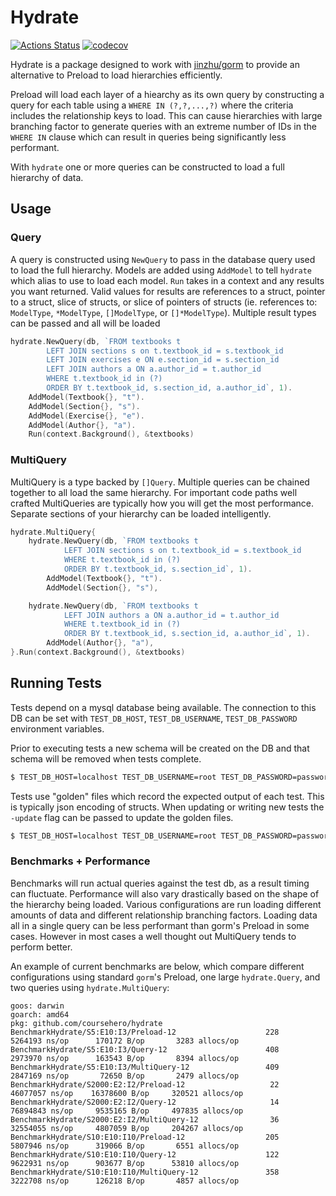 # Hydrate

[![Actions Status](https://github.com/coursehero/hydrate/workflows/build/badge.svg)](https://github.com/coursehero/hydrate/actions)
[![codecov](https://codecov.io/gh/coursehero/hydrate/branch/master/graph/badge.svg)](https://codecov.io/gh/coursehero/hydrate)

Hydrate is a package designed to work with [jinzhu/gorm](https://github.com/jinzhu/gorm) to provide an alternative to
Preload to load hierarchies efficiently. 

Preload will load each layer of a hiearchy as its own query by constructing a query
for each table using a `WHERE IN (?,?,...,?)` where the criteria includes the relationship keys to load. This can cause
hierarchies with large branching factor to generate queries with an extreme number of IDs in the `WHERE IN` clause
which can result in queries being significantly less performant.

With `hydrate` one or more queries can be constructed to load a full hierarchy of data.

## Usage

### Query

A query is constructed using `NewQuery` to pass in the database query used to load the full hierarchy. Models are added
using `AddModel` to tell `hydrate` which alias to use to load each model. `Run` takes in a context and any results you
want returned. Valid values for results are references to a struct, pointer to a struct, slice of structs, or slice of 
pointers of structs (ie. references to: `ModelType`, `*ModelType`, `[]ModelType`, or `[]*ModelType`). Multiple result
types can be passed and all will be loaded

```go
hydrate.NewQuery(db, `FROM textbooks t
        LEFT JOIN sections s on t.textbook_id = s.textbook_id
        LEFT JOIN exercises e ON e.section_id = s.section_id
        LEFT JOIN authors a ON a.author_id = t.author_id
        WHERE t.textbook_id in (?)
        ORDER BY t.textbook_id, s.section_id, a.author_id`, 1).
    AddModel(Textbook{}, "t").
    AddModel(Section{}, "s").
    AddModel(Exercise{}, "e").
    AddModel(Author{}, "a").
    Run(context.Background(), &textbooks)
```

### MultiQuery

MultiQuery is a type backed by `[]Query`. Multiple queries can be chained together to all load the same hierarchy. For
important code paths well crafted MultiQueries are typically how you will get the most performance. Separate sections of your
hierarchy can be loaded intelligently.

```go
hydrate.MultiQuery{
    hydrate.NewQuery(db, `FROM textbooks t
            LEFT JOIN sections s on t.textbook_id = s.textbook_id
            WHERE t.textbook_id in (?)
            ORDER BY t.textbook_id, s.section_id`, 1).
        AddModel(Textbook{}, "t").
        AddModel(Section{}, "s"),

    hydrate.NewQuery(db, `FROM textbooks t
            LEFT JOIN authors a ON a.author_id = t.author_id
            WHERE t.textbook_id in (?)
            ORDER BY t.textbook_id, s.section_id, a.author_id`, 1).
        AddModel(Author{}, "a"),
}.Run(context.Background(), &textbooks)
```

## Running Tests

Tests depend on a mysql database being available. The connection to this DB can be set with `TEST_DB_HOST`, 
`TEST_DB_USERNAME`, `TEST_DB_PASSWORD` environment variables.

Prior to executing tests a new schema will be created on the DB and that schema will be removed when tests complete.

```bash
$ TEST_DB_HOST=localhost TEST_DB_USERNAME=root TEST_DB_PASSWORD=password go test .
```

Tests use "golden" files which record the expected output of each test. This is typically json encoding of structs.
When updating or writing new tests the `-update` flag can be passed to update the golden files.

```bash
$ TEST_DB_HOST=localhost TEST_DB_USERNAME=root TEST_DB_PASSWORD=password go test . -update
```

### Benchmarks + Performance

Benchmarks will run actual queries against the test db, as a result timing can fluctuate. Performance will also vary 
drastically based on the shape of the hierarchy being loaded. Various configurations are run loading different amounts
of data and different relationship branching factors. Loading data all in a single query can be less performant than
gorm's Preload in some cases. However in most cases a well thought out MultiQuery tends to perform better.

An example of current benchmarks are below, which compare different configurations using standard `gorm`'s Preload, one large
`hydrate.Query`, and two queries using `hydrate.MultiQuery`:
```
goos: darwin
goarch: amd64
pkg: github.com/coursehero/hydrate
BenchmarkHydrate/S5:E10:I3/Preload-12 	     		     228	   5264193 ns/op	  170172 B/op	    3283 allocs/op
BenchmarkHydrate/S5:E10:I3/Query-12   	     		     408	   2973970 ns/op	  163543 B/op	    8394 allocs/op
BenchmarkHydrate/S5:E10:I3/MultiQuery-12         	     409	   2847169 ns/op	   72650 B/op	    2479 allocs/op
BenchmarkHydrate/S2000:E2:I2/Preload-12          	      22	  46077057 ns/op	16378600 B/op	  320521 allocs/op
BenchmarkHydrate/S2000:E2:I2/Query-12            	      14	  76894843 ns/op	 9535165 B/op	  497835 allocs/op
BenchmarkHydrate/S2000:E2:I2/MultiQuery-12       	      36	  32554055 ns/op	 4807059 B/op	  204267 allocs/op
BenchmarkHydrate/S10:E10:I10/Preload-12          	     205	   5807946 ns/op	  319066 B/op	    6551 allocs/op
BenchmarkHydrate/S10:E10:I10/Query-12            	     122	   9622931 ns/op	  903677 B/op	   53810 allocs/op
BenchmarkHydrate/S10:E10:I10/MultiQuery-12       	     358	   3222708 ns/op	  126218 B/op	    4857 allocs/op
```
